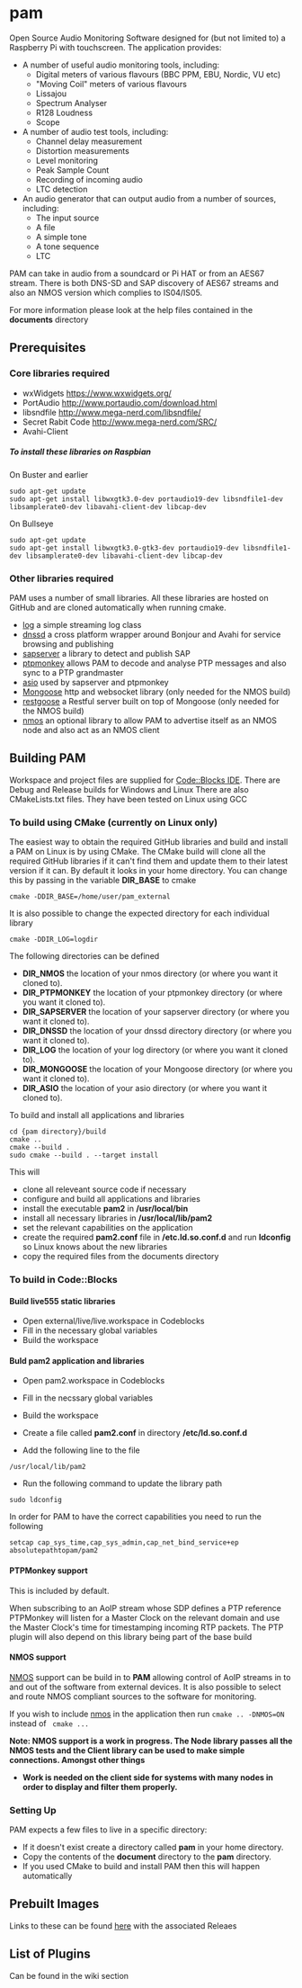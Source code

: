 # pam
Open Source Audio Monitoring Software designed for (but not limited to) a Raspberry Pi with touchscreen. 
The application provides:

* A number of useful audio monitoring tools, including:
  * Digital meters of various flavours (BBC PPM, EBU, Nordic, VU etc)
  * "Moving Coil" meters of various flavours
  * Lissajou
  * Spectrum Analyser
  * R128 Loudness
  * Scope
* A number of audio test tools, including:
  * Channel delay measurement
  * Distortion measurements
  * Level monitoring
  * Peak Sample Count
  * Recording of incoming audio
  * LTC detection
* An audio generator that can output audio from a number of sources, including:
  * The input source
  * A file
  * A simple tone
  * A tone sequence
  * LTC
  
PAM can take in audio from a soundcard or Pi HAT or from an AES67 stream. There is both DNS-SD and SAP discovery of AES67 streams and also an NMOS version which complies to IS04/IS05.

For more information please look at the help files contained in the __documents__ directory
## Prerequisites

### Core libraries required

* wxWidgets   https://www.wxwidgets.org/
* PortAudio   http://www.portaudio.com/download.html
* libsndfile   http://www.mega-nerd.com/libsndfile/
* Secret Rabit Code  http://www.mega-nerd.com/SRC/
* Avahi-Client


##### To install these libraries on Raspbian
On Buster and earlier
```
sudo apt-get update
sudo apt-get install libwxgtk3.0-dev portaudio19-dev libsndfile1-dev libsamplerate0-dev libavahi-client-dev libcap-dev
```
On Bullseye
```
sudo apt-get update
sudo apt-get install libwxgtk3.0-gtk3-dev portaudio19-dev libsndfile1-dev libsamplerate0-dev libavahi-client-dev libcap-dev
```

### Other libraries required
PAM uses a number of small libraries. All these libraries are hosted on GitHub and are cloned automatically when running cmake.
* [log](https://github.com/martim01/log)   a simple streaming log class
* [dnssd](https://github.com/martim01/dnssd)   a cross platform wrapper around Bonjour and Avahi for service browsing and publishing
* [sapserver](https://github.com/martim01/sapserver) a library to detect and publish SAP
* [ptpmonkey](https://github.com/martim01/ptpmonkey)  allows PAM to decode and analyse PTP messages and also sync to a PTP grandmaster
* [asio](https://github.com/chriskohlhoff/asio) used by sapserver and ptpmonkey
* [Mongoose](https://GitHub.com/cesanta/mongoose) http and websocket library (only needed for the NMOS build)
* [restgoose](https://GitHub.com/martim01/restgoose) a Restful server built on top of Mongoose (only needed for the NMOS build)
* [nmos](https://github.com/martim01/nmos)   an optional library to allow PAM to advertise itself as an NMOS node and also act as an NMOS client

## Building PAM

Workspace and project files are supplied for [Code::Blocks IDE](http://www.codeblocks.org/). There are Debug and Release builds for Windows and Linux
There are also CMakeLists.txt files. They have been tested on Linux using GCC

### To build using CMake (currently on Linux only)
The easiest way to obtain the required GitHub libraries and build and install a PAM on Linux is by using CMake.
The CMake build will clone all the required GitHub libraries if it can't find them and update them to their latest version if it can.
By default it looks in your home directory. You can change this by passing in the variable __DIR_BASE__ to cmake

```
cmake -DDIR_BASE=/home/user/pam_external
```

It is also possible to change the expected directory for each individual library
```
cmake -DDIR_LOG=logdir
```

The following directories can be defined
- __DIR_NMOS__ the location of your nmos directory (or where you want it cloned to).
- __DIR_PTPMONKEY__ the location of your ptpmonkey directory (or where you want it cloned to).
- __DIR_SAPSERVER__ the location of your sapserver directory (or where you want it cloned to).
- __DIR_DNSSD__ the location of your dnssd directory directory (or where you want it cloned to).
- __DIR_LOG__ the location of your log directory (or where you want it cloned to).
- __DIR_MONGOOSE__ the location of your Mongoose directory (or where you want it cloned to).
- __DIR_ASIO__ the location of your asio directory (or where you want it cloned to).

To build and install all applications and libraries
```
cd {pam directory}/build
cmake ..
cmake --build .
sudo cmake --build . --target install
```
This will 
- clone all releveant source code if necessary
- configure and build all applications and libraries
- install the executable __pam2__ in __/usr/local/bin__ 
- install all necessary libraries in __/usr/local/lib/pam2__
- set the relevant capabilities on the application
- create the required __pam2.conf__ file in __/etc.ld.so.conf.d__ and run __ldconfig__ so Linux knows about the new libraries
- copy the required files from the documents directory

### To build in Code::Blocks

#### Build live555 static libraries
* Open external/live/live.workspace in Codeblocks
* Fill in the necessary global variables
* Build the workspace

#### Buld pam2 application and libraries
* Open pam2.workspace in Codeblocks
* Fill in the necssary global variables
* Build the workspace

* Create a file called __pam2.conf__ in directory __/etc/ld.so.conf.d__
* Add the following line to the file
```
/usr/local/lib/pam2
```
* Run the following command to update the library path
```
sudo ldconfig
```

In order for PAM to have the correct capabilities you need to run the following
```
setcap cap_sys_time,cap_sys_admin,cap_net_bind_service+ep absolutepathtopam/pam2
```

#### PTPMonkey support
This is included by default.

When subscribing to an AoIP stream whose SDP defines a PTP reference PTPMonkey will listen for a Master Clock on the relevant domain and use the Master Clock's time for timestamping incoming RTP packets. The PTP plugin will also depend on this library being part of the base build

#### NMOS support

[NMOS](https://github.com/AMWA-TV/nmos/wiki) support can be build in to __PAM__ allowing control of AoIP streams in to and out of the software from external devices. It is also possible to select and route NMOS compliant sources to the software for monitoring. 

If you wish to include [nmos](https://github.com/martim01/nmos) in the application then run ``` cmake .. -DNMOS=ON ``` instead of ``` cmake ...```

**__Note: NMOS support is a work in progress. The Node library passes all the NMOS tests and the Client library can be used to make simple connections. Amongst other things__**
* **__Work is needed on the client side for systems with many nodes in order to display and filter them properly.__**

### Setting Up

PAM expects a few files to live in a specific directory:
* If it doesn't exist create a directory called __pam__ in your home directory.
* Copy the contents of the __document__ directory to the __pam__ directory.
* If you used CMake to build and install PAM then this will happen automatically

## Prebuilt Images
Links to these can be found [here](https://github.com/martim01/pam/releases) with the associated Releaes


## List of Plugins
Can be found in the wiki section
